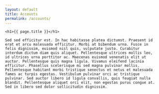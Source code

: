 ```yaml
---
layout: default
title: Accounts
permalink: /accounts/
---
```


<div class="myuw-card">

    <h1>{{ page.title }}</h1>

    Sed sed efficitur est. In hac habitasse platea dictumst. Praesent id erat et arcu malesuada efficitur. Morbi at bibendum urna. Fusce in felis dignissim, euismod nisl quis, vulputate justo. Curabitur interdum dictum diam quis aliquet. Pellentesque ultrices mollis leo, id ultrices urna porttitor ac. Maecenas euismod venenatis elit ut auctor. Pellentesque quis magna ligula. Vivamus eleifend lacinia efficitur. Phasellus scelerisque mi sed magna pulvinar mollis. Pellentesque habitant morbi tristique senectus et netus et malesuada fames ac turpis egestas. Vestibulum pulvinar orci ac tristique pulvinar. Sed auctor libero id ligula convallis, quis feugiat nulla blandit. Pellentesque aliquet orci elit, non egestas purus congue at. Sed in libero sed dolor sollicitudin dignissim.

</div>
